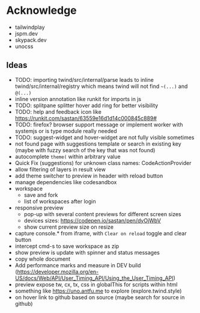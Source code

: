# Acknowledge

- tailwindplay
- jspm.dev
- skypack.dev
- unocss

## Ideas

- TODO: importing twind/src/internal/parse leads to inline twind/src/internal/registry which means twind will not find `~(...)` and `@(...)`
- inline version annotation like runkit for imports in js
- TODO: splitpane splitter hover add ring for better visibility
- TODO: help and feedback icon like https://runkit.com/sastan/63559e16d1d14c000845c889#
- TODO: firefox? browser support message or implement worker with systemjs or is type module really needed
- TODO: suggest-widget and hover-widget are not fully visible sometimes
- not found page with suggestions template or search in existing key (maybe with fuzzy search of the key that was not found)
- autocomplete `theme(` within arbitrary value
- Quick Fix (suggestions) for unknown class names: CodeActionProvider
- allow filtering of layers in result view
- add theme switcher to preview in header with reload button
- manage dependencies like codesandbox
- workspace
  - save and fork
  - list of workspaces after login
- responsive preview
  - pop-up with several content previews for different screen sizes
  - devices sizes: https://codepen.io/sastan/pen/dyOjWbV
  - show current preview size on resize
- capture console.\* from iframe, with `Clear on reload` toggle and clear button
- intercept cmd-s to save workspace as zip
- show preview is update with spinner and status messages
- copy whole document
- Add performance marks and measure in DEV build (https://developer.mozilla.org/en-US/docs/Web/API/User_Timing_API/Using_the_User_Timing_API)
- preview expose tw, cx, tx, css in globalThis for scripts within html
- something like https://uno.antfu.me to explore (explore.twind.style)
- on hover link to github based on source (maybe search for source in github)
